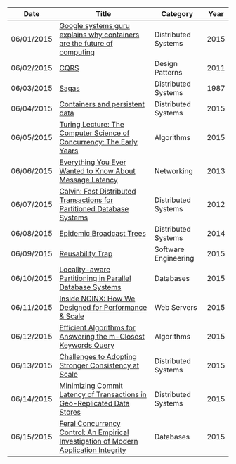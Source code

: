 | Date       | Title         | Category  | Year  |
| ---------- |---------------| ----------|-------|
| 06/01/2015 | [Google systems guru explains why containers are the future of computing](https://medium.com/s-c-a-l-e/google-systems-guru-explains-why-containers-are-the-future-of-computing-87922af2cf95) | Distributed Systems | 2015
| 06/02/2015 | [CQRS](http://martinfowler.com/bliki/CQRS.html) | Design Patterns | 2011
| 06/03/2015 | [Sagas](http://www.cs.cornell.edu/andru/cs711/2002fa/reading/sagas.pdf) | Distributed Systems | 1987
| 06/04/2015 | [Containers and persistent data](http://lwn.net/Articles/646054/) | Distributed Systems | 2015
| 06/05/2015 | [Turing Lecture: The Computer Science of Concurrency: The Early Years](http://cacm.acm.org/magazines/2015/6/187316-turing-lecture-the-computer-science-of-concurrency/fulltext) | Algorithms | 2015
| 06/06/2015 | [Everything You Ever Wanted to Know About Message Latency](http://computernetworks5e.org/blogs/wp-content/uploads/2013/09/latency-supp1.pdf) | Networking | 2013
| 06/07/2015 | [Calvin: Fast Distributed Transactions for Partitioned Database Systems](http://cs-www.cs.yale.edu/homes/dna/papers/calvin-sigmod12.pdf) | Distributed Systems | 2012
| 06/08/2015 | [Epidemic Broadcast Trees](http://www.gsd.inesc-id.pt/~jleitao/pdf/srds07-leitao.pdf) | Distributed Systems | 2014
| 06/09/2015 | [Reusability Trap](http://250bpm.com/blog:49) | Software Engineering | 2015
| 06/10/2015 | [Locality-aware Partitioning in Parallel Database Systems](http://dl.acm.org/citation.cfm?id=2723718) | Databases | 2015
| 06/11/2015 | [Inside NGINX: How We Designed for Performance & Scale](http://nginx.com/blog/inside-nginx-how-we-designed-for-performance-scale/) | Web Servers | 2015
| 06/12/2015 | [Efficient Algorithms for Answering the m-Closest Keywords Query](http://rose.ntu.edu.sg/Publications/Documents/Guo%20Tao_Efficient%20Algorithms%20for%20Answering%20the%20m-Closest.pdf) | Algorithms | 2015
| 06/13/2015 | [Challenges to Adopting Stronger Consistency at Scale](https://www.usenix.org/system/files/conference/hotos15/hotos15-paper-ajoux.pdf) | Distributed Systems | 2015
| 06/14/2015 | [Minimizing Commit Latency of Transactions in Geo-Replicated Data Stores](http://dl.acm.org/citation.cfm?id=2723729&CFID=683382435&CFTOKEN=46542731) | Distributed Systems | 2015
| 06/15/2015 | [Feral Concurrency Control: An Empirical Investigation of Modern Application Integrity](http://www.bailis.org/papers/feral-sigmod2015.pdf) | Databases | 2015
